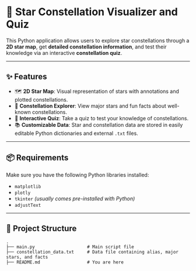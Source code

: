 # 🌌 Star Constellation Visualizer and Quiz

This Python application allows users to explore star constellations through a **2D star map**, get **detailed constellation information**, and test their knowledge via an interactive **constellation quiz**.

---

## ✨ Features

- 🗺️ **2D Star Map**: Visual representation of stars with annotations and plotted constellations.
- 🌟 **Constellation Explorer**: View major stars and fun facts about well-known constellations.
- 🧠 **Interactive Quiz**: Take a quiz to test your knowledge of constellations.
- 📚 **Customizable Data**: Star and constellation data are stored in easily editable Python dictionaries and external `.txt` files.

---

## 📦 Requirements

Make sure you have the following Python libraries installed:

- `matplotlib`
- `plotly`
- `tkinter` *(usually comes pre-installed with Python)*
- `adjustText`
---

## 📁 Project Structure

```plaintext
.
├── main.py                    # Main script file
├── constellation_data.txt     # Data file containing alias, major stars, and facts
├── README.md                  # You are here
